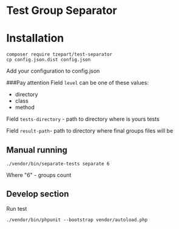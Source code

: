 # Test Group Separator

# Installation

```
composer require tzepart/test-separator
cp config.json.dist config.json
```

Add your configuration to config.json

###Pay attention
Field `level` can be one of these values:
* directory
* class
* method

Field `tests-directory` - path to directory where is yours tests

Field `result-path`- path to directory where final groups files will be

## Manual running
```
./vendor/bin/separate-tests separate 6
```

Where "6" - groups count

## Develop section
Run test
```
./vendor/bin/phpunit --bootstrap vendor/autoload.php
``` 
